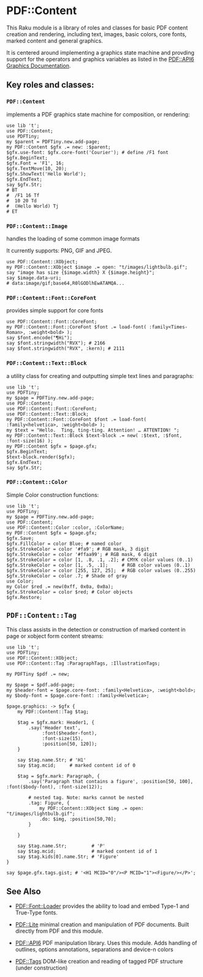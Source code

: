 # PDF::Content

This Raku module is a library of roles and classes for basic PDF content creation and rendering, including text, images, basic colors, core fonts, marked content and general graphics.

It is centered around implementing a graphics state machine and provding support for the operators and graphics variables
as listed in the [PDF::API6 Graphics Documentation](https://github.com/p6-pdf/PDF-API6#appendix-i-graphics).

## Key roles and classes:

### `PDF::Content`
implements a PDF graphics state machine for composition, or rendering:
```
use lib 't';
use PDF::Content;
use PDFTiny;
my $parent = PDFTiny.new.add-page;
my PDF::Content $gfx .= new: :$parent;
$gfx.use-font: $gfx.core-font('Courier'); # define /F1 font
$gfx.BeginText;
$gfx.Font = 'F1', 16;
$gfx.TextMove(10, 20);
$gfx.ShowText('Hello World');
$gfx.EndText;
say $gfx.Str;
# BT
#  /F1 16 Tf
#  10 20 Td
#  (Hello World) Tj
# ET
```

### `PDF::Content::Image`
handles the loading of some common image formats

It currently supports: PNG, GIF and JPEG.

```
use PDF::Content::XObject;
my PDF::Content::XObject $image .= open: "t/images/lightbulb.gif";
say "image has size {$image.width} X {$image.height}";
say $image.data-uri;
# data:image/gif;base64,R0lGODlhEwATAMQA...
```

### `PDF::Content::Font::CoreFont`
provides simple support for core fonts

```
use PDF::Content::Font::CoreFont;
my PDF::Content::Font::CoreFont $font .= load-font( :family<Times-Roman>, :weight<bold> );
say $font.encode("¶Hi");
say $font.stringwidth("RVX"); # 2166
say $font.stringwidth("RVX", :kern); # 2111
```

### `PDF::Content::Text::Block`
a utility class for creating and outputting simple text lines and paragraphs:

```
use lib 't';
use PDFTiny;
my $page = PDFTiny.new.add-page;
use PDF::Content;
use PDF::Content::Font::CoreFont;
use PDF::Content::Text::Block;
my PDF::Content::Font::CoreFont $font .= load-font( :family<helvetica>, :weight<bold> );
my $text = "Hello.  Ting, ting-ting. Attention! … ATTENTION! ";
my PDF::Content::Text::Block $text-block .= new( :$text, :$font, :font-size(16) );
my PDF::Content $gfx = $page.gfx;
$gfx.BeginText;
$text-block.render($gfx);
$gfx.EndText;
say $gfx.Str;
```

### `PDF::Content::Color`

Simple Color construction functions:

```
use lib 't';
use PDFTiny;
my $page = PDFTiny.new.add-page;
use PDF::Content;
use PDF::Content::Color :color, :ColorName;
my PDF::Content $gfx = $page.gfx;
$gfx.Save;
$gfx.FillColor = color Blue; # named color
$gfx.StrokeColor = color '#fa9'; # RGB mask, 3 digit
$gfx.StrokeColor = color '#ffaa99'; # RGB mask, 6 digit
$gfx.StrokeColor = color [1, .8, .1, .2]; # CMYK color values (0..1)
$gfx.StrokeColor = color [1, .5, .1];     # RGB color values (0..1)
$gfx.StrokeColor = color [255, 127, 25];  # RGB color values (0..255)
$gfx.StrokeColor = color .7; # Shade of gray
use Color;
my Color $red .= new(0xff, 0x0a, 0x0a);
$gfx.StrokeColor = color $red; # Color objects
$gfx.Restore;
```

## `PDF::Content::Tag`

This class assists in the detection or construction of marked content
in page or xobject form content streams:

```
use lib 't';
use PDFTiny;
use PDF::Content::XObject;
use PDF::Content::Tag :ParagraphTags, :IllustrationTags;

my PDFTiny $pdf .= new;

my $page = $pdf.add-page;
my $header-font = $page.core-font: :family<Helvetica>, :weight<bold>;
my $body-font = $page.core-font: :family<Helvetica>;

$page.graphics: -> $gfx {
    my PDF::Content::Tag $tag;

    $tag = $gfx.mark: Header1, {
        .say('Header text',
             :font($header-font),
             :font-size(15),
             :position[50, 120]);
    }

    say $tag.name.Str; # 'H1'
    say $tag.mcid;     # marked content id of 0

    $tag = $gfx.mark: Paragraph, {
        .say('Paragraph that contains a figure', :position[50, 100], :font($body-font), :font-size(12));

        # nested tag. Note: marks cannot be nested
        .tag: Figure, {
            my PDF::Content::XObject $img .= open: "t/images/lightbulb.gif";
            .do: $img, :position[50,70];
        }

    }

    say $tag.name.Str;         # 'P'
    say $tag.mcid;             # marked content id of 1
    say $tag.kids[0].name.Str; # 'Figure'
}

say $page.gfx.tags.gist; # '<H1 MCID="0"/><P MCID="1"><Figure/></P>';

```

## See Also

- [PDF::Font::Loader](https://github.com/p6-pdf/PDF-Font-Loader-p6) provides the ability to load and embed Type-1 and True-Type fonts.

- [PDF::Lite](https://github.com/p6-pdf/PDF-Lite-p6) minimal creation and manipulation of PDF documents. Built directly from PDF and this module.

- [PDF::API6](https://github.com/p6-pdf/PDF-API6) PDF manipulation library. Uses this module. Adds handling of outlines, options annotations, separations and device-n colors

- [PDF::Tags](https://github.com/p6-pdf/PDF-Tags-raku) DOM-like creation and reading of tagged PDF structure (under construction)

